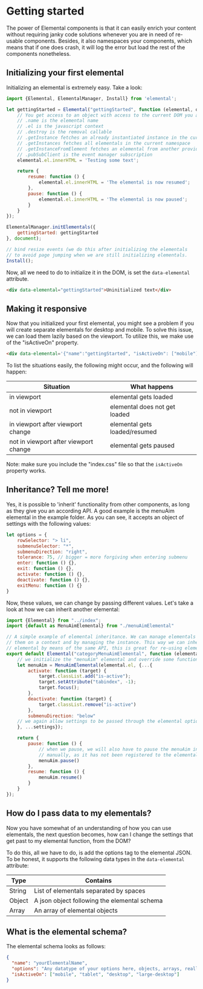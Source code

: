 # Getting started

The power of Elemental components is that it can easily enrich your content without requiring janky code solutions
whenever you are in need of re-usable components. Besides, it also namespaces your components, which means that if one
does crash, it will log the error but load the rest of the components nonetheless.

## Initializing your first elemental

Initializing an elemental is extremely easy. Take a look:
```javascript
import {Elemental, ElementalManager, Install} from 'elemental';

let gettingStarted = Elemental("gettingStarted", function (elemental, options) {
    // You get access to an object with access to the current DOM you are working in.
    // .name is the elemental name
    // .el is the javascript context
    // .destroy is the removal callable
    // .getInstance fetches an already instantiated instance in the current namespace
    // .getInstances fetches all elementals in the current namespace
    // .getInstanceFromElement fetches an elemental from another provided namespace
    // .pubSubClient is the event manager subscription
    elemental.el.innerHTML = 'Testing some text';

    return {
        resume: function () {
            elemental.el.innerHTML = 'The elemental is now resumed';
        },
        pause: function () {
            elemental.el.innerHTML = 'The elemental is now paused';
        }
    }
});

ElementalManager.initElementals({
    gettingStarted: gettingStarted
}, document);

// bind resize events (we do this after initializing the elementals
// to avoid page jumping when we are still initializing elementals.
Install();
```

Now, all we need to do to initialize it in the DOM, is set the `data-elemental` attribute.

```html
<div data-elemental="gettingStarted">Uninitialized text</div>
```

## Making it responsive

Now that you initialized your first elemental, you might see a problem if you will create separate elementals for
desktop and mobile. To solve this issue, we can load them lazily based on the viewport. To utilize this, we make use of
the "isActiveOn" property.

```html
<div data-elemental='{"name":"gettingStarted", "isActiveOn": ["mobile"]'>Text that will show on tablet and desktop</div>
```

To list the situations easily, the following might occur, and the following will happen:

| Situation                             | What happens                  |
| ------------------------------------- | ----------------------------- |
| in viewport                           | elemental gets loaded         |
| not in viewport                       | elemental does not get loaded |
| in viewport after viewport change     | elemental gets loaded/resumed |
| not in viewport after viewport change | elemental gets paused         |

Note: make sure you include the "index.css" file so that the `isActiveOn` property works.

## Inheritance? Tell me more!

Yes, it is possible to 'inherit' functionality from other components, as long as they give you an according API. A good
example is the menuAim elemental in the example folder. As you can see, it accepts an object of settings with the
following values:

```javascript
let options = {
    rowSelector: "> li",
    submenuSelector: "*",
    submenuDirection: "right",
    tolerance: 75, // bigger = more forgiving when entering submenu
    enter: function () {},
    exit: function () {},
    activate: function () {},
    deactivate: function () {},
    exitMenu: function () {}
}
```

Now, these values, we can change by passing different values. Let's take a look at how we can inherit another elemental:

```javascript
import {Elemental} from "../index";
import {default as MenuAimElemental} from "./menuAimElemental"

// A simple example of elemental inheritance. We can manage elementals ourselves by initializing
// them on a context and by managing the instance. This way we can inherit functionality from a different
// elemental by means of the same API, this is great for re-using elementals.
export default Elemental("categoryMenuAimElemental", function (elemental, settings) {
    // we initialize the "menuAim" elemental and override some functions in the API of menuAim
    let menuAim = MenuAimElemental(elemental.el, {...{
        activate: function (target) {
            target.classList.add("is-active");
            target.setAttribute("tabindex", -1);
            target.focus();
        },
        deactivate: function (target) {
            target.classList.remove("is-active")
        },
        submenuDirection: "below"
    // we again allow settings to be passed through the elemental options tag
    }, ...settings});

    return {
        pause: function () {
            // when we pause, we will also have to pause the menuAim instance
            // manually, as it has not been registered to the elemental manager
            menuAim.pause()
        },
        resume: function () {
            menuAim.resume()
        }
    }
});
```

## How do I pass data to my elementals?

Now you have somewhat of an understanding of how you can use elementals, the next question becomes, how can I
change the settings that get past to my elemental function, from the DOM?

To do this, all we have to do, is add the options tag to the elemental JSON. To be honest, it supports the following
data types in the `data-elemental` attribute:

| Type   | Contains                                     |
| ------ | -------------------------------------------- |
| String | List of elementals separated by spaces       |
| Object | A json object following the elemental schema |
| Array  | An array of elemental objects                |

## What is the elemental schema?

The elemental schema looks as follows:

```json
{
  "name": "yourElementalName",
  "options": "Any datatype of your options here, objects, arrays, really whatever",
  "isActiveOn": ["mobile", "tablet", "desktop", "large-desktop"]
}
```
